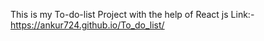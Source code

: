 This is my To-do-list Project with the help of React js 
Link:-https://ankur724.github.io/To_do_list/
